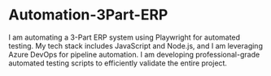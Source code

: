 # Automation-3Part-ERP
I am automating a 3-Part ERP system using Playwright for automated testing. My tech stack includes JavaScript and Node.js, and I am leveraging Azure DevOps for pipeline automation. I am developing professional-grade automated testing scripts to efficiently validate the entire project.
